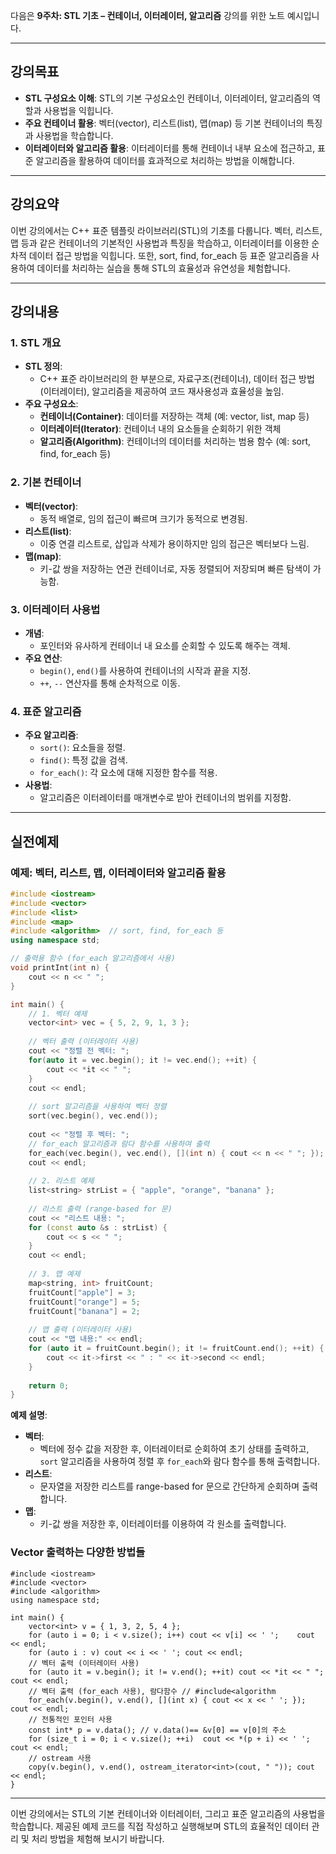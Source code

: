 다음은 **9주차: STL 기초 – 컨테이너, 이터레이터, 알고리즘** 강의를 위한 노트 예시입니다.

---

## 강의목표
- **STL 구성요소 이해**: STL의 기본 구성요소인 컨테이너, 이터레이터, 알고리즘의 역할과 사용법을 익힙니다.
- **주요 컨테이너 활용**: 벡터(vector), 리스트(list), 맵(map) 등 기본 컨테이너의 특징과 사용법을 학습합니다.
- **이터레이터와 알고리즘 활용**: 이터레이터를 통해 컨테이너 내부 요소에 접근하고, 표준 알고리즘을 활용하여 데이터를 효과적으로 처리하는 방법을 이해합니다.

---

## 강의요약
이번 강의에서는 C++ 표준 템플릿 라이브러리(STL)의 기초를 다룹니다. 벡터, 리스트, 맵 등과 같은 컨테이너의 기본적인 사용법과 특징을 학습하고, 이터레이터를 이용한 순차적 데이터 접근 방법을 익힙니다. 또한, sort, find, for_each 등 표준 알고리즘을 사용하여 데이터를 처리하는 실습을 통해 STL의 효율성과 유연성을 체험합니다.

---

## 강의내용

### 1. STL 개요
- **STL 정의**:  
  - C++ 표준 라이브러리의 한 부분으로, 자료구조(컨테이너), 데이터 접근 방법(이터레이터), 알고리즘을 제공하여 코드 재사용성과 효율성을 높임.
- **주요 구성요소**:  
  - **컨테이너(Container)**: 데이터를 저장하는 객체 (예: vector, list, map 등)
  - **이터레이터(Iterator)**: 컨테이너 내의 요소들을 순회하기 위한 객체
  - **알고리즘(Algorithm)**: 컨테이너의 데이터를 처리하는 범용 함수 (예: sort, find, for_each 등)

### 2. 기본 컨테이너
- **벡터(vector)**:  
  - 동적 배열로, 임의 접근이 빠르며 크기가 동적으로 변경됨.
- **리스트(list)**:  
  - 이중 연결 리스트로, 삽입과 삭제가 용이하지만 임의 접근은 벡터보다 느림.
- **맵(map)**:  
  - 키-값 쌍을 저장하는 연관 컨테이너로, 자동 정렬되어 저장되며 빠른 탐색이 가능함.

### 3. 이터레이터 사용법
- **개념**:  
  - 포인터와 유사하게 컨테이너 내 요소를 순회할 수 있도록 해주는 객체.
- **주요 연산**:  
  - `begin()`, `end()`를 사용하여 컨테이너의 시작과 끝을 지정.
  - `++`, `--` 연산자를 통해 순차적으로 이동.
  
### 4. 표준 알고리즘
- **주요 알고리즘**:  
  - `sort()`: 요소들을 정렬.
  - `find()`: 특정 값을 검색.
  - `for_each()`: 각 요소에 대해 지정한 함수를 적용.
- **사용법**:  
  - 알고리즘은 이터레이터를 매개변수로 받아 컨테이너의 범위를 지정함.

---

## 실전예제

### 예제: 벡터, 리스트, 맵, 이터레이터와 알고리즘 활용

```cpp
#include <iostream>
#include <vector>
#include <list>
#include <map>
#include <algorithm>  // sort, find, for_each 등
using namespace std;

// 출력용 함수 (for_each 알고리즘에서 사용)
void printInt(int n) {
    cout << n << " ";
}

int main() {
    // 1. 벡터 예제
    vector<int> vec = { 5, 2, 9, 1, 3 };
    
    // 벡터 출력 (이터레이터 사용)
    cout << "정렬 전 벡터: ";
    for(auto it = vec.begin(); it != vec.end(); ++it) {
        cout << *it << " ";
    }
    cout << endl;
    
    // sort 알고리즘을 사용하여 벡터 정렬
    sort(vec.begin(), vec.end());
    
    cout << "정렬 후 벡터: ";
    // for_each 알고리즘과 람다 함수를 사용하여 출력
    for_each(vec.begin(), vec.end(), [](int n) { cout << n << " "; });
    cout << endl;
    
    // 2. 리스트 예제
    list<string> strList = { "apple", "orange", "banana" };
    
    // 리스트 출력 (range-based for 문)
    cout << "리스트 내용: ";
    for (const auto &s : strList) {
        cout << s << " ";
    }
    cout << endl;
    
    // 3. 맵 예제
    map<string, int> fruitCount;
    fruitCount["apple"] = 3;
    fruitCount["orange"] = 5;
    fruitCount["banana"] = 2;
    
    // 맵 출력 (이터레이터 사용)
    cout << "맵 내용:" << endl;
    for (auto it = fruitCount.begin(); it != fruitCount.end(); ++it) {
        cout << it->first << " : " << it->second << endl;
    }
    
    return 0;
}
```

**예제 설명**:
- **벡터**:  
  - 벡터에 정수 값을 저장한 후, 이터레이터로 순회하여 초기 상태를 출력하고, `sort` 알고리즘을 사용하여 정렬 후 `for_each`와 람다 함수를 통해 출력합니다.
- **리스트**:  
  - 문자열을 저장한 리스트를 range-based for 문으로 간단하게 순회하며 출력합니다.
- **맵**:  
  - 키-값 쌍을 저장한 후, 이터레이터를 이용하여 각 원소를 출력합니다.
 
### Vector 출력하는 다양한 방법들
```
#include <iostream>
#include <vector>
#include <algorithm>
using namespace std;

int main() {
    vector<int> v = { 1, 3, 2, 5, 4 };
    for (auto i = 0; i < v.size(); i++) cout << v[i] << ' ';    cout << endl;
    for (auto i : v) cout << i << ' '; cout << endl;
    // 벡터 출력 (이터레이터 사용)
    for (auto it = v.begin(); it != v.end(); ++it) cout << *it << " "; cout << endl;
    // 벡터 출력 (for_each 사용), 람다함수 // #include<algorithm
    for_each(v.begin(), v.end(), [](int x) { cout << x << ' '; }); cout << endl;
    // 전통적인 포인터 사용
    const int* p = v.data(); // v.data()== &v[0] == v[0]의 주소
    for (size_t i = 0; i < v.size(); ++i)  cout << *(p + i) << ' ';  cout << endl;
    // ostream 사용
    copy(v.begin(), v.end(), ostream_iterator<int>(cout, " ")); cout << endl;
}
```

---

이번 강의에서는 STL의 기본 컨테이너와 이터레이터, 그리고 표준 알고리즘의 사용법을 학습합니다. 제공된 예제 코드를 직접 작성하고 실행해보며 STL의 효율적인 데이터 관리 및 처리 방법을 체험해 보시기 바랍니다.
